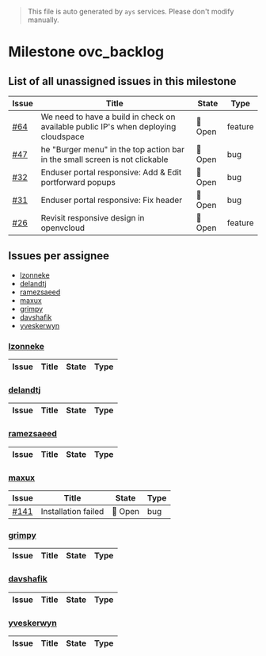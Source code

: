 > This file is auto generated by `ays` services. Please don't modify manually.

# Milestone ovc_backlog

## List of all unassigned issues in this milestone

|Issue|Title|State|Type|
|-----|-----|-----|---|
|[#64](https://github.com/0-complexity/openvcloud/issues/64)|We need to have a build in check on available public IP's when deploying cloudspace|:red_circle: Open|feature|
|[#47](https://github.com/0-complexity/openvcloud/issues/47)|he "Burger menu" in the top action bar in the small screen is not clickable|:red_circle: Open|bug|
|[#32](https://github.com/0-complexity/openvcloud/issues/32)|Enduser portal responsive: Add & Edit portforward popups|:red_circle: Open|bug|
|[#31](https://github.com/0-complexity/openvcloud/issues/31)|Enduser portal responsive: Fix header|:red_circle: Open|bug|
|[#26](https://github.com/0-complexity/openvcloud/issues/26)|Revisit responsive design in openvcloud|:red_circle: Open|feature|


## Issues per assignee
- [lzonneke](#lzonneke)
- [delandtj](#delandtj)
- [ramezsaeed](#ramezsaeed)
- [maxux](#maxux)
- [grimpy](#grimpy)
- [davshafik](#davshafik)
- [yveskerwyn](#yveskerwyn)



### [lzonneke](https://github.com/lzonneke)

|Issue|Title|State|Type|
|-----|-----|-----|----|


### [delandtj](https://github.com/delandtj)

|Issue|Title|State|Type|
|-----|-----|-----|----|


### [ramezsaeed](https://github.com/ramezsaeed)

|Issue|Title|State|Type|
|-----|-----|-----|----|


### [maxux](https://github.com/maxux)

|Issue|Title|State|Type|
|-----|-----|-----|----|
|[#141](https://github.com/0-complexity/openvcloud/issues/141)|Installation failed|:red_circle: Open|bug|


### [grimpy](https://github.com/grimpy)

|Issue|Title|State|Type|
|-----|-----|-----|----|


### [davshafik](https://github.com/davshafik)

|Issue|Title|State|Type|
|-----|-----|-----|----|


### [yveskerwyn](https://github.com/yveskerwyn)

|Issue|Title|State|Type|
|-----|-----|-----|----|

